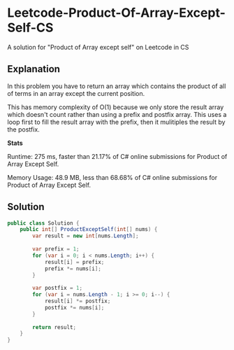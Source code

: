 # Leetcode-Product-Of-Array-Except-Self-CS
A solution for "Product of Array except self" on Leetcode in CS

## Explanation
In this problem you have to return an array which contains the product of all of terms in an array except the current position.

This has memory complexity of O(1) because we only store the result array which doesn't count rather than using a prefix and postfix array. This uses a loop first to fill the result array with the prefix, then it mulitiples the result by the postfix.

**Stats**

Runtime: 275 ms, faster than 21.17% of C# online submissions for Product of Array Except Self.

Memory Usage: 48.9 MB, less than 68.68% of C# online submissions for Product of Array Except Self.

## Solution
```cs
public class Solution {
    public int[] ProductExceptSelf(int[] nums) {
        var result = new int[nums.Length];
        
        var prefix = 1;
        for (var i = 0; i < nums.Length; i++) {
            result[i] = prefix;
            prefix *= nums[i];
        }
        
        var postfix = 1;
        for (var i = nums.Length - 1; i >= 0; i--) {
            result[i] *= postfix;
            postfix *= nums[i];
        }
        
        return result;
    }
}
```
